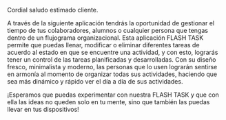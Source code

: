 Cordial saludo estimado cliente.

A través de la siguiente aplicación tendrás la oportunidad de gestionar el tiempo de tus colaboradores, alumnos o cualquier persona que tengas dentro de un flujograma organizacional.
Esta aplicación FLASH TASK permite que puedas llenar, modificar o eliminar diferentes tareas de acuerdo al estado en que se encuentre una actividad, y con esto, lograrás tener un control de las tareas planificadas y desarrolladas.
Con su diseño fresco, minimalista y moderno, las personas que lo usen lograrán sentirse en armonía al momento de organizar todas sus actividades, haciendo que sea más dinámico y rápido ver el día a día de sus actividades.

¡Esperamos que puedas experimentar con nuestra FLASH TASK y que con ella las ideas no queden solo en tu mente, sino que también las puedas llevar en tus dispositivos!
